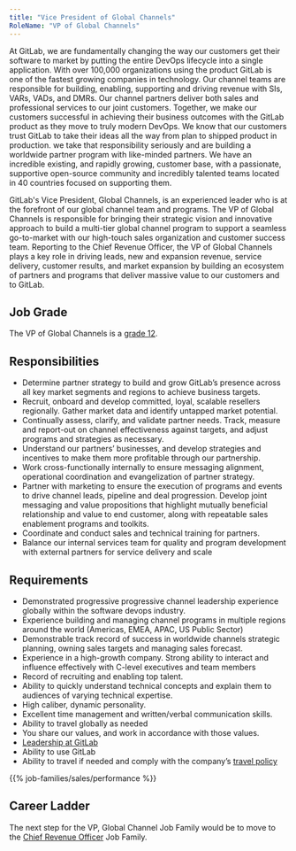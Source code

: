 ```yaml
---
title: "Vice President of Global Channels"
RoleName: "VP of Global Channels"
---
```


At GitLab, we are fundamentally changing the way our customers get their software to market by putting the entire DevOps lifecycle into a single application.  With over 100,000 organizations using the product GitLab is one of the fastest growing companies in technology.  Our channel teams are responsible for building, enabling, supporting and driving revenue with SIs, VARs, VADs, and DMRs.  Our channel partners deliver both sales and professional services to our joint customers. Together, we make our customers successful in achieving their business outcomes with the GitLab product as they move to truly modern DevOps.  We know that our customers trust GitLab to take their ideas all the way from plan to shipped product in production. we take that responsibility seriously and are building a worldwide partner program with like-minded partners. We have an incredible existing, and rapidly growing, customer base, with a passionate, supportive open-source community and incredibly talented teams located in 40 countries focused on supporting them.

GitLab's Vice President, Global Channels, is an experienced leader who is at the forefront of our global channel team and programs. The VP of Global Channels is responsible for bringing their strategic vision and innovative approach to build a multi-tier global channel program to support a seamless go-to-market with our high-touch sales organization and customer success team.  Reporting to the Chief Revenue Officer, the VP of Global Channels plays a key role in driving leads, new and expansion revenue, service delivery, customer results, and market expansion by building an ecosystem of partners and programs that deliver massive value to our customers and to GitLab.

## Job Grade

The VP of Global Channels is a [grade 12](https://about.gitlab.com/handbook/total-rewards/compensation/compensation-calculator/#gitlab-job-grades).

## Responsibilities

- Determine partner strategy to build and grow GitLab’s presence across all key market segments and regions to achieve business targets.
- Recruit, onboard and develop committed, loyal, scalable resellers regionally. Gather market data and identify untapped market potential.
- Continually assess, clarify, and validate partner needs. Track, measure and report-out on channel effectiveness against targets, and adjust programs and strategies as necessary.
- Understand our partners’ businesses, and develop strategies and incentives to make them more profitable through our partnership.
- Work cross-functionally internally to ensure messaging alignment, operational coordination and evangelization of partner strategy.
- Partner with marketing to ensure the execution of programs and events to drive channel leads, pipeline and deal progression. Develop joint messaging and value propositions that highlight mutually beneficial relationship and value to end customer, along with repeatable sales enablement programs and toolkits.
- Coordinate and conduct sales and technical training for partners.
- Balance our internal services team for quality and program development with external partners for service delivery and scale

## Requirements

- Demonstrated progressive progressive channel leadership experience globally within the software devops industry.
- Experience building and managing channel programs in multiple regions around the world (Americas, EMEA, APAC, US Public Sector)
- Demonstrable track record of success in worldwide channels strategic planning, owning sales targets and managing sales forecast.
- Experience in a high-growth company. Strong ability to interact and influence effectively with C-level executives and team members
- Record of recruiting and enabling top talent.
- Ability to quickly understand technical concepts and explain them to audiences of varying technical expertise.
- High caliber, dynamic personality.
- Excellent time management and written/verbal communication skills.
- Ability to travel globally as needed
- You share our values, and work in accordance with those values.
- [Leadership at GitLab](https://about.gitlab.com/company/team/structure/#s-group)
- Ability to use GitLab
- Ability to travel if needed and comply with the company’s [travel policy](https://about.gitlab.com/handbook/travel/)

{{% job-families/sales/performance %}}

## Career Ladder

The next step for the VP, Global Channel Job Family would be to move to the [Chief Revenue Officer](/job-families/sales/chief-revenue-officer/) Job Family.
